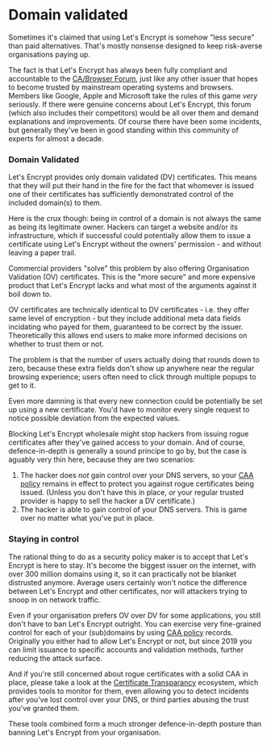 ---
---
# Domain validated
Sometimes it's claimed that using Let's Encrypt is somehow "less secure" than paid alternatives. That's mostly nonsense designed to keep risk-averse organisations paying up.

The fact is that Let's Encrypt has always been fully compliant and accountable to the [CA/Browser Forum](https://cabforum.org/), just like any other issuer that hopes to become trusted by mainstream operating systems and browsers. Members like Google, Apple and Microsoft take the rules of this game *very* seriously. If there were genuine concerns about Let's Encrypt, this forum (which also includes their competitors) would be all over them and demand explanations and improvements. Of course there have been some incidents, but generally they've been in good standing within this community of experts for almost a decade.

### Domain Validated 
Let's Encrypt provides only domain validated (DV) certificates. This means that they will put their hand in the fire for the fact that whomever is issued one of their certificates has sufficiently demonstrated control of the included domain(s) to them. 

Here is the crux though: being in control of a domain is not always the same as being its legitimate owner. Hackers can target a website and/or its infrastructure, which if successful could potentially allow them to issue a certificate using Let's Encrypt without the owners' permission - and without leaving a paper trail.

Commercial providers "solve" this problem by also offering Organisation Validation (OV) certificates. This is the "more secure" and more expensive product that Let's Encrypt lacks and what most of the arguments against it boil down to. 

OV certificates are technically identical to DV certificates - i.e. they offer same level of encryption - but they include additional meta data fields incidating who payed for them, guaranteed to be correct by the issuer. Theoretically this allows end users to make more informed decisions on whether to trust them or not. 

The problem is that the number of users actually doing that rounds down to zero, because these extra fields don't show up anywhere near the regular browsing experience; users often need to click through multiple popups to get to it.

Even more damning is that every new connection could be potentially be set up using a new certificate. You'd have to monitor every single request to notice possible deviation from the expected values. 

Blocking Let's Encrypt wholesale might stop hackers from issuing rogue certificates after they've gained access to your domain. And of course, defence-in-depth is generally a sound principe to go by, but the case is aguably very thin here, because they are two scenarios:

1. The hacker does *not* gain control over your DNS servers, so your [CAA policy](https://en.wikipedia.org/wiki/DNS_Certification_Authority_Authorization) remains in effect to protect you against rogue certificates being issued. (Unless you don't have this in place, *or* your regular trusted provider is happy to sell the hacker a DV certificate.)
2. The hacker is able to gain control of your DNS servers. This is game over no matter what you've put in place. 

### Staying in control
The rational thing to do as a security policy maker is to accept that Let's Encrypt is here to stay. It's become the biggest issuer on the internet, with over 300 million domains using it, so it can practically not be blanket distrusted anymore. Average users certainly won't notice the difference between Let's Encrypt and other certificates, nor will attackers trying to snoop in on network traffic.

Even if your organisation prefers OV over DV for some applications, you still don't have to ban Let's Encrypt outright. You can exercise very fine-grained control for each of your (sub)domains by using [CAA policy](https://en.wikipedia.org/wiki/DNS_Certification_Authority_Authorization) records. Originally you either had to allow Let's Encrypt or not, but since 2019 you can limit issuance to specific accounts and validation methods, further reducing the attack surface.

And if you're still concerned about rogue certificates with a solid CAA in place, please take a look at the [Certificate Transparancy](https://certificate.transparency.dev/) ecosystem, which provides tools to monitor for them, even allowing you to detect incidents after you've lost control over your DNS, or third parties abusing the trust you've granted them. 

These tools combined form a much stronger defence-in-depth posture than banning Let's Encrypt from your organisation.

